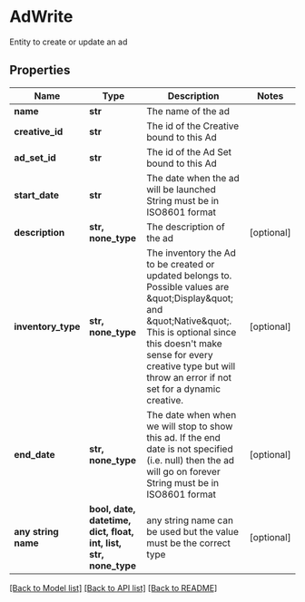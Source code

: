 # AdWrite

Entity to create or update an ad

## Properties
Name | Type | Description | Notes
------------ | ------------- | ------------- | -------------
**name** | **str** | The name of the ad | 
**creative_id** | **str** | The id of the Creative bound to this Ad | 
**ad_set_id** | **str** | The id of the Ad Set bound to this Ad | 
**start_date** | **str** | The date when the ad will be launched  String must be in ISO8601 format | 
**description** | **str, none_type** | The description of the ad | [optional] 
**inventory_type** | **str, none_type** | The inventory the Ad to be created or updated belongs to. Possible values are \&quot;Display\&quot; and \&quot;Native\&quot;. This is optional since this doesn&#39;t make sense for every creative type but will throw an error if not set for a dynamic creative. | [optional] 
**end_date** | **str, none_type** | The date when when we will stop to show this ad. If the end date is not specified (i.e. null) then the ad will go on forever  String must be in ISO8601 format | [optional] 
**any string name** | **bool, date, datetime, dict, float, int, list, str, none_type** | any string name can be used but the value must be the correct type | [optional]

[[Back to Model list]](../README.md#documentation-for-models) [[Back to API list]](../README.md#documentation-for-api-endpoints) [[Back to README]](../README.md)



